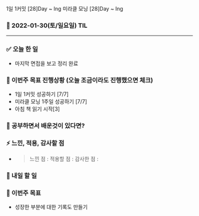 1일 1커밋 [28]Day ~ Ing
미라클 모닝 [28]Day ~ Ing

### 📆 2022-01-30(토/일요일) TIL

---

### ✅ 오늘 한 일

- 마지막 면접을 보고 정리 완료

### 🐎 이번주 목표 진행상황 (오늘 조금이라도 진행했으면 체크)

- 1일 1커밋 성공하기 [7/7]
- 미라클 모닝 1주일 성공하기 [7/7]
- 아침 책 읽기 시작[3]

### 🤔 공부하면서 배운것이 있다면?

### ⚡ 느낀, 적용, 감사할 점

- > 느낀 점 :
  > 적용할 점 :
  > 감사한 점 :

### 🚀 내일 할 일

### 🎯 이번주 목표

- 성장한 부분에 대한 기록도 만들기
